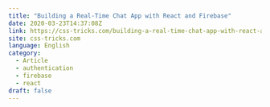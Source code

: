 ```yaml
---
title: "Building a Real-Time Chat App with React and Firebase"
date: 2020-03-23T14:37:08Z
link: https://css-tricks.com/building-a-real-time-chat-app-with-react-and-firebase/?utm_medium=RSS&utm_source=news.12bit.vn
site: css-tricks.com
language: English
category:
  - Article
  - authentication
  - firebase
  - react
draft: false
---
```

